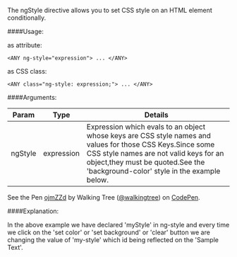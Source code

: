 
The ngStyle directive allows you to set CSS style on an HTML element conditionally.

####Usage:

as attribute:

`<ANY
	ng-style="expression">
...
</ANY>`


as CSS class:

`<ANY class="ng-style: expression;"> ... </ANY> `

####Arguments:

|Param|	Type|	Details|
|----|----|----|
|ngStyle|expression|Expression which evals to an object whose keys are CSS style names and values for those CSS Keys.Since some CSS style names are not valid keys for an object,they must be quoted.See the 'background-color' style in the example below.|


<p data-height="268" data-theme-id="0" data-slug-hash="ojmZZd" data-default-tab="result" data-user="walkingtree" class='codepen'>See the Pen <a href='http://codepen.io/walkingtree/pen/ojmZZd/'>ojmZZd</a> by Walking Tree (<a href='http://codepen.io/walkingtree'>@walkingtree</a>) on <a href='http://codepen.io'>CodePen</a>.</p>
<script async src="//assets.codepen.io/assets/embed/ei.js"></script>

####Explanation:

In the above example we have declared 'myStyle' in ng-style and every time we click on the 'set color' or 'set background' or 'clear' button we are changing the value of 'my-style' which id being reflected on the 'Sample Text'. 
